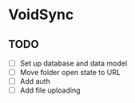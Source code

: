 # VoidSync

## TODO

- [ ] Set up database and data model
- [ ] Move folder open state to URL
- [ ] Add auth
- [ ] Add file uploading